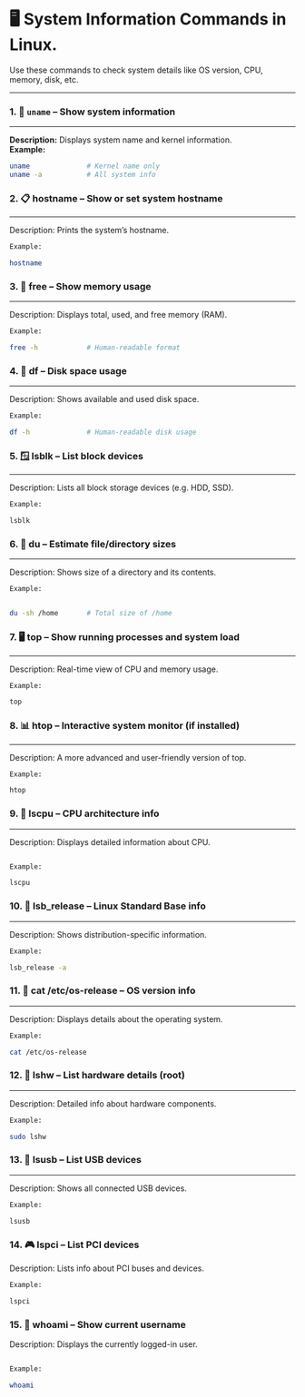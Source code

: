 
# 🖥️ System Information Commands in Linux.

Use these commands to check system details like OS version, CPU, memory, disk, etc.

---

### 1. 🧾 `uname` – Show system information  
___
**Description:** Displays system name and kernel information.  
**Example:**  
```bash
uname              # Kernel name only
uname -a           # All system info


```

### 2. 📋 hostname – Show or set system hostname
___
Description: Prints the system’s hostname.

```bash
Example:

hostname
```

### 3. 🧠 free – Show memory usage
___
Description: Displays total, used, and free memory (RAM).

```bash
Example:

free -h            # Human-readable format

```

### 4. 💽 df – Disk space usage
___
Description: Shows available and used disk space.
```bash
Example:

df -h              # Human-readable disk usage

```

### 5. 🪟 lsblk – List block devices
___
Description: Lists all block storage devices (e.g. HDD, SSD).
```bash
Example:

lsblk

```

### 6. 💾 du – Estimate file/directory sizes
___
Description: Shows size of a directory and its contents.

```bash
Example:


du -sh /home       # Total size of /home

```

### 7. 🖥️ top – Show running processes and system load
___
Description: Real-time view of CPU and memory usage.
```bash
Example:

top

```

### 8. 📊 htop – Interactive system monitor (if installed)
___
Description: A more advanced and user-friendly version of top.

```bash
Example:

htop

```

### 9. 🧮 lscpu – CPU architecture info
___
Description: Displays detailed information about CPU.
```bash

Example:

lscpu

```

### 10. 🧰 lsb_release – Linux Standard Base info
___
Description: Shows distribution-specific information.

```bash
Example:

lsb_release -a

```

### 11. 📄 cat /etc/os-release – OS version info
___
Description: Displays details about the operating system.

```bash
Example:

cat /etc/os-release

```

### 12. 🧩 lshw – List hardware details (root)
___
Description: Detailed info about hardware components.

```bash
Example:

sudo lshw


```

### 13. 🔌 lsusb – List USB devices
___
Description: Shows all connected USB devices.

```bash
Example:

lsusb

```

### 14. 🎮 lspci – List PCI devices

Description: Lists info about PCI buses and devices.

```bash
Example:

lspci
```

### 15. 🔎 whoami – Show current username

Description: Displays the currently logged-in user.
```bash

Example:

whoami
```
